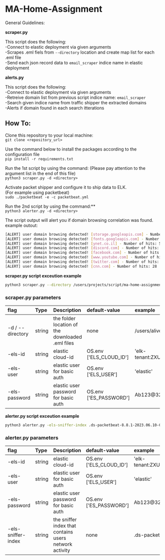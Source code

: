 # MA-Home-Assignment #

General Guidelines:

**scraper.py**

This script does the following:<br>
 -Connect to elastic deployment via given arguments<br>
 -Scrapes .eml fiels from ```--directory``` location and create map list for each .eml file<br>
 -Send each json record data to ```email_scraper``` indice name in elastic deployment<br>

 **alerts.py**

 This script does the following:<br>
 -Connect to elastic deployment via given arguments<br>
 -Retreive domain list from previous script indice name: ```email_scraper```<br>
 -Search given indice name from traffic shipper the extracted domains<br>
 -Alerts if domain found in each search itterations<br>

## How To:

Clone this repository to your local machine: <br>
    ```git clone <repository_url>```

Use the command below to install the packages according to the configuration file <br>
    ```pip install -r requirements.txt```

Run the 1st script by using the command: (Please pay attention to the argument list in the end of this file)<br>
```python3 scraper.py -d <directory>```


Activate packet shipper and configure it to ship data to ELK.<br>
(For example using packetbeat)<br>
```sudo ./packetbeat -e -c packetbeat.yml```<br>

Run the 2nd script by using the command:**<br>
```python3 alerter.py -d <directory>```<br>

The script output will alert you if domain browsing correlation was found.<br>
example outout:

```bash
[ALERT] user domain browsing detected! [storage.googleapis.com] - Number of hits: 3
[ALERT] user domain browsing detected! [fonts.googleapis.com] - Number of hits: 22
[ALERT] user domain browsing detected! [ynet.co.il] - Number of hits: 51
[ALERT] user domain browsing detected! [discord.com] - Number of hits: 17
[ALERT] user domain browsing detected! [facebook.com] - Number of hits: 18
[ALERT] user domain browsing detected! [www.youtube.com] - Number of hits: 2
[ALERT] user domain browsing detected! [twitter.com] - Number of hits: 11
[ALERT] user domain browsing detected! [cnn.com] - Number of hits: 28
```


**scraper.py script exceution example**

```bash
python3 scraper.py --directory /users/projects/script/ma-home-assignment/pre-scanned-emails
```
### scraper.py parameters ###
| flag | Type | Description | default-value | example 
| :--- | :--- | :--- | :--- | :--- |
| -d / --directory | string | the folder location of the downloaded .eml files | none | /users/alive/email_files/ |
| -els-id | string | elastic cloud-id | OS.env ['ELS_CLOUD_ID'] | 'elk-tenant:ZXUtY2VudHJhbC0xLmF3cy5jbG91Z' |
| -els-user | string | elastic user for basic auth | OS.env ['ELS_USER'] | 'elastic' |
| -els-password | string | elastic user password for basic auth | OS.env ['ES_PASSWORD'] | Ab123@321 |

**__alerter.py script exceution example__**

```bash
python3 alerter.py -els-sniffer-index .ds-packetbeat-8.8.1-2023.06.10-000001
```
### alerter.py parameters ###
| flag | Type | Description | default-value | example 
| :--- | :--- | :--- | :--- | :--- |
| -els-id | string | elastic cloud-id | OS.env ['ELS_CLOUD_ID'] | 'elk-tenant:ZXUtY2VudHJhbC0xLmF3cy5jbG91Z' |
| -els-user | string | elastic user for basic auth | OS.env ['ELS_USER'] | 'elastic' |
| -els-password | string | elastic user password for basic auth | OS.env ['ES_PASSWORD'] | Ab123@321 |
| -els-sniffer-index | string | the sniffer index that contains users network activity | none | .ds-packetbeat-8.8.1-2023.06.10-000001


